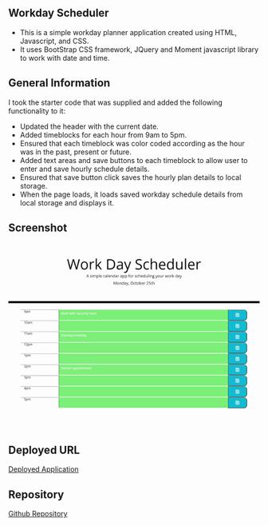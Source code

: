 ## Workday Scheduler
- This is a simple workday planner application created using HTML, Javascript, and CSS. 
- It uses BootStrap CSS framework, JQuery and Moment javascript library to work with date and time.

## General Information
I took the starter code that was supplied and added the following functionality to it:
- Updated the header with the current date.
- Added timeblocks for each hour from 9am to 5pm.
- Ensured that each timeblock was color coded according as the hour was in the past, present or future.
- Added text areas and save buttons to each timeblock to allow user to enter and save hourly schedule details.
- Ensured that save button click saves the hourly plan details to local storage.
- When the page loads, it loads saved workday schedule details from local storage and displays it.

## Screenshot
![Workday scheduler](./assets/images/Raman-Workday-Scheduler.gif)

## Deployed URL
[Deployed Application](https://ramantv.github.io/workday_scheduler/)

## Repository
[Github Repository](https://github.com/ramantv/workday_scheduler)
